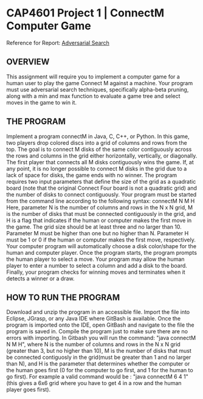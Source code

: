 # CAP4601 Project 1 | ConnectM Computer Game

Reference for Report: [Adversarial Search](https://www.javatpoint.com/ai-adversarial-search)

## OVERVIEW 
This  assignment  will  require  you  to  implement  a  computer  game  for  a  human  user  to  play  the  game  Connect  M 
against a machine. Your program must use adversarial search techniques, specifically alpha-beta pruning, along with 
a min and max function to evaluate a game tree and select moves in the game to win it. 

## THE PROGRAM 
Implement a program connectM in Java, C, C++, or Python. In this game, two players drop colored discs into a grid 
of columns and rows from the top. The goal is to connect M disks of the same color contiguously across the rows 
and  columns  in  the  grid  either  horizontally,  vertically,  or  diagonally.  The  first  player  that  connects  all  M  disks 
contiguously wins the game. If, at any point, it is no longer possible to connect M disks in the grid due to a lack of 
space for disks, the game ends with no winner. 
The  program  requires  two  input  parameters  that  define  the  size  of  the  grid  as  a  quadratic  board  (note  that  the 
original Connect Four board is not a quadratic grid) and the number of disks to connect contiguously. Your program 
must be started from the command line according to the following syntax: 
 connectM N M H 
Here,  parameter  N  is  the  number  of columns  and rows in the  N  x  N grid,  M is  the  number  of  disks  that must  be 
connected contiguously in the grid, and H is a flag that indicates if the human or computer makes the first move in 
the game. The grid size should be at least three and no larger than 10. Parameter M must be higher than one but no 
higher  than  N.  Parameter  H  must  be  1  or  0  if  the  human  or  computer  makes  the  first  move,  respectively.  Your 
computer program will automatically choose a disk color/shape for the human and computer player. 
Once  the  program  starts,  the  program  prompts  the  human  player  to  select  a  move. Your  program may  allow  the 
human player to enter a number to select a column and  add a disk to the board. Finally, your program checks for 
winning moves and terminates when it detects a winner or a draw. 


## HOW TO RUN THE PROGRAM
Download and unzip the program in an accessible file. Import the file into Eclipse, JGrasp, or any Java IDE where GitBash is available. Once the program is imported onto the IDE, open GitBash and navigate to the file the program is saved in. Compile the program just to make sure there are no errors with importing. In Gitbash you will run the command: "java connectM N M H", where N is the number of columns and rows in the N x N grid (greater than 3, but no higher than 10), M is the number of disks that must be connected contiguosly in the grid(must be greater than 1 and no larger than N), and H is the parameter that determines whether the computer or the human goes first (0 for the computer to go first, and 1 for the human to go first). For example a valid command would be : "java connectM 6 4 1" (this gives a 6x6 grid where you have to get 4 in a row and the human player goes first).
